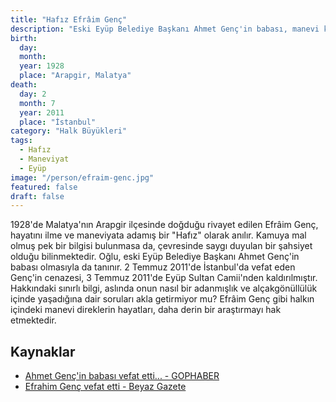 ```yaml
---
title: "Hafız Efrâim Genç"
description: "Eski Eyüp Belediye Başkanı Ahmet Genç'in babası, manevi kimliğiyle tanınan bir halk büyüğü."
birth:
  day: 
  month: 
  year: 1928
  place: "Arapgir, Malatya"
death:
  day: 2
  month: 7
  year: 2011
  place: "İstanbul"
category: "Halk Büyükleri"
tags:
  - Hafız
  - Maneviyat
  - Eyüp
image: "/person/efraim-genc.jpg"
featured: false
draft: false
---
```


1928'de Malatya'nın Arapgir ilçesinde doğduğu rivayet edilen Efrâim Genç, hayatını ilme ve maneviyata adamış bir "Hafız" olarak anılır. Kamuya mal olmuş pek bir bilgisi bulunmasa da, çevresinde saygı duyulan bir şahsiyet olduğu bilinmektedir. Oğlu, eski Eyüp Belediye Başkanı Ahmet Genç'in babası olmasıyla da tanınır. 2 Temmuz 2011'de İstanbul'da vefat eden Genç'in cenazesi, 3 Temmuz 2011'de Eyüp Sultan Camii'nden kaldırılmıştır. Hakkındaki sınırlı bilgi, aslında onun nasıl bir adanmışlık ve alçakgönüllülük içinde yaşadığına dair soruları akla getirmiyor mu? Efrâim Genç gibi halkın içindeki manevi direklerin hayatları, daha derin bir araştırmayı hak etmektedir.

## Kaynaklar

- [Ahmet Genç'in babası vefat etti... - GOPHABER](https://www.gophaber.com/ahmet-genc-in-babasi-vefat-etti-22244h.htm)
- [Efrahim Genç vefat etti - Beyaz Gazete](https://beyazgazete.com/haber/2011/7/3/efrahim-genc-vefat-etti-728119.html)